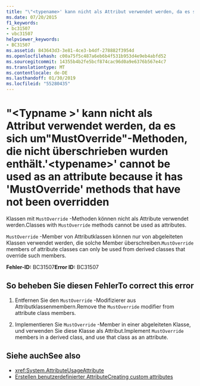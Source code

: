 ```yaml
---
title: "\"<typename>' kann nicht als Attribut verwendet werden, da es sich um\"MustOverride\"-Methoden, die nicht überschrieben wurden enthält."
ms.date: 07/20/2015
f1_keywords:
- bc31507
- vbc31507
helpviewer_keywords:
- BC31507
ms.assetid: 843643d3-3e81-4ce3-b4df-278882f3954d
ms.openlocfilehash: c00a75f5c487a6eb6b4f531b953d4e9eb4abfd52
ms.sourcegitcommit: 14355b4b2fe5bcf874cac96d0a9e6376b567e4c7
ms.translationtype: MT
ms.contentlocale: de-DE
ms.lasthandoff: 01/30/2019
ms.locfileid: "55280435"
---
```

# <a name="typename-cannot-be-used-as-an-attribute-because-it-has-mustoverride-methods-that-have-not-been-overridden"></a><span data-ttu-id="931db-102">"\<Typname >' kann nicht als Attribut verwendet werden, da es sich um"MustOverride"-Methoden, die nicht überschrieben wurden enthält.</span><span class="sxs-lookup"><span data-stu-id="931db-102">'\<typename>' cannot be used as an attribute because it has 'MustOverride' methods that have not been overridden</span></span>
<span data-ttu-id="931db-103">Klassen mit `MustOverride` -Methoden können nicht als Attribute verwendet werden.</span><span class="sxs-lookup"><span data-stu-id="931db-103">Classes with `MustOverride` methods cannot be used as attributes.</span></span>  
  
 <span data-ttu-id="931db-104">`MustOverride` -Member von Attributklassen können nur von abgeleiteten Klassen verwendet werden, die solche Member überschreiben.</span><span class="sxs-lookup"><span data-stu-id="931db-104">`MustOverride` members of attribute classes can only be used from derived classes that override such members.</span></span>  
  
 <span data-ttu-id="931db-105">**Fehler-ID:** BC31507</span><span class="sxs-lookup"><span data-stu-id="931db-105">**Error ID:** BC31507</span></span>  
  
## <a name="to-correct-this-error"></a><span data-ttu-id="931db-106">So beheben Sie diesen Fehler</span><span class="sxs-lookup"><span data-stu-id="931db-106">To correct this error</span></span>  
  
1.  <span data-ttu-id="931db-107">Entfernen Sie den `MustOverride` -Modifizierer aus Attributklassenmembern.</span><span class="sxs-lookup"><span data-stu-id="931db-107">Remove the `MustOverride` modifier from attribute class members.</span></span>  
  
2.  <span data-ttu-id="931db-108">Implementieren Sie `MustOverride` -Member in einer abgeleiteten Klasse, und verwenden Sie diese Klasse als Attribut.</span><span class="sxs-lookup"><span data-stu-id="931db-108">Implement `MustOverride` members in a derived class, and use that class as an attribute.</span></span>  
  
## <a name="see-also"></a><span data-ttu-id="931db-109">Siehe auch</span><span class="sxs-lookup"><span data-stu-id="931db-109">See also</span></span>
- <xref:System.AttributeUsageAttribute>
- [<span data-ttu-id="931db-110">Erstellen benutzerdefinierter Attribute</span><span class="sxs-lookup"><span data-stu-id="931db-110">Creating custom attributes</span></span>](~/docs/visual-basic/programming-guide/concepts/attributes/creating-custom-attributes.md)
